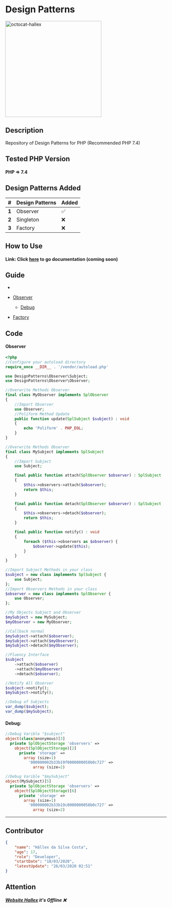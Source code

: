 # Design Patterns

<img src="https://user-images.githubusercontent.com/55293671/77607982-b7a2ca80-6efa-11ea-9c59-d82fba2e34d6.png" width="300" alt="octocat-hallex">

## Description
Repository of Design Patterns for PHP (Recommended PHP 7.4)

## Tested PHP Version
#### PHP => 7.4

## Design Patterns Added

|	 	# 		|	Design Patterns |	  Added		|
| ------------- | ----------------- | ------------- |
| 	  **1**		| 		Observer  	|		✅		|
| 	  **2**		| 		Singleton  	|		❌		|
| 	  **3**		| 		Factory  	|		❌		|

## How to Use
#### Link: Click [here](http://hallex.zapto.org/desgin-patterns-php/) to go documentation (coming soon)

## Guide
*

* [Observer](#observer)
	* [Debug](#debug_observer)
* [Factory](#factory)

## Code
[](#observer)
#### Observer
```php
<?php
//Configure your autoload directory
require_once __DIR__ . '/vendor/autoload.php'

use DesignPatterns\Observer\Subject;
use DesignPatterns\Observer\Observer;

//Overwrite Methods Observer
final class MyObserver implements SplObserver
{
	//Import Observer
	use Observer;
    //Poliform Method Update
	public function update(SplSubject $subject) : void
	{
		echo 'Poliform' . PHP_EOL;
	}
}

//Overwrite Methods Observer
final class MySubject implements SplSubject
{
	//Import Subject
	use Subject;

	final public function attach(SplObserver $observer) : SplSubject
	{
		$this->observers->attach($observer);
		return $this;
	}

	final public function detach(SplObserver $observer) : SplSubject
	{
		$this->observers->detach($observer);
		return $this;
	}

	final public function notify() : void
	{
		foreach ($this->observers as $observer) {
			$observer->update($this);
		}
	}
}

//Import Subject Methods in your class
$subject = new class implements SplSubject {
	use Subject;
};
//Import Observers Methods in your class
$observer = new class implements SplObserver {
	use Observer;
};

//My Objects Subject and Observer
$mySubject = new MySubject;
$myObserver = new MyObserver;

//Callback normal
$mySubject->attach($observer);
$mySubject->attach($myObserver);
$mySubject->detach($myObserver);

//Fluency Interface
$subject
	->attach($observer)
	->attach($myObserver)
	->detach($observer);

//Notify All Observer
$subject->notify();
$mySubject->notify();

//Debug of Subjects
var_dump($subject);
var_dump($mySubject);

```

[](#debug_observer)
#### Debug:
```php
//Debug Varible "$subject"
object(class@anonymous)[3]
  private SplObjectStorage 'observers' =>
    object(SplObjectStorage)[2]
      private 'storage' =>
        array (size=1)
          '000000002b33b19f0000000058b0c727' =>
            array (size=2)

//Debug Varible "$mySubject"
object(MySubject)[5]
  private SplObjectStorage 'observers' =>
    object(SplObjectStorage)[6]
      private 'storage' =>
        array (size=1)
          '000000002b33b19c0000000058b0c727' =>
            array (size=2)
```
--------------------------------------------------------------------------------

## Contributor
```json
{
	"name": "Hállex da Silva Costa",
	"age": 17,
	"role": "Developer",
	"startDate": "18/03/2020",
	"latestUpdate": "26/03/2020 02:51"
}
```

## Attention
##### [Website Hallex](http://hallex.zapto.org/) it's Offline ❌
